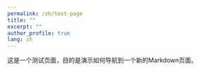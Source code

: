 ```yaml
---
permalink: /zh/test-page
title: ""
excerpt: ""
author_profile: true
lang: zh
---
```


这是一个测试页面，目的是演示如何导航到一个新的Markdown页面。